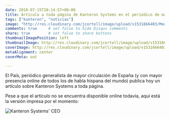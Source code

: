 ```yaml
---
date: 2018-07-15T20:14:57+00:00
title: Artículo a toda página de Kanteron Systems en el periódico de mayor circulación de España: El País
tags: ["kanteron", "noticias"]
image: "http://res.cloudinary.com/jcortell/image/upload/v1531666403/Media/IMG-20180715-WA0000.jpg"
comments: true     # set false to hide Disqus comments
share: true        # set false to share buttons
thumbnailImagePosition: left
thumbnailImage: http://res.cloudinary.com/jcortell/image/upload/v1531666403/Media/IMG-20180715-WA0000.jpg
coverImage: http://res.cloudinary.com/jcortell/image/upload/v1531666403/Media/IMG-20180715-WA0000.jpg
metaAlignment: center
coverMeta: out

---
```

El País, periódico generalista de mayor circulación de España (y con mayor presencia online de todos los de habla hispana del mundo) publica hoy un artículo sobre Kanteron Systems a toda página.

<!--more-->
Pese a que el artículo no se encuentra disponible online todavía, aquí está la versión impresa por el momento:

![Kanteron Systems' CEO](hhttp://res.cloudinary.com/jcortell/image/upload/v1531666403/Media/IMG-20180715-WA0000.jpg)
